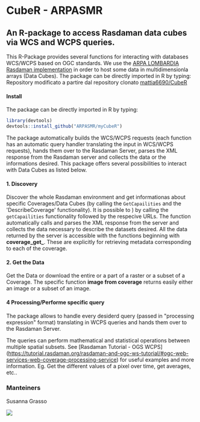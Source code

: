 # CubeR - ARPASMR
## An R-package to access Rasdaman data cubes via WCS and WCPS queries.

This R-Package provides several functions for interacting with databases WCS/WCPS based on OGC standards. We use the [ARPA LOMBARDIA Rasdaman implementation](http://10.10.0.28:8081/rasdaman/ows) in order to host some data in multidimensionla arrays (Data Cubes).
The package can be directly imported in R by typing:
Repository modificato a partire dal repository clonato [mattia6690/CubeR](https://github.com/mattia6690/CubeR)

#### Install 
The package can be directly imported in R by typing:
```r
library(devtools)
devtools::install_github("ARPASMR/myCubeR")
```

The package automatically builds the WCS/WCPS requests (each function has an automatic query handler translating the input in WCS/WCPS requests), hands them over to the Rasdaman Server, parses the XML response from the Rasdaman server and collects the data or the informations desired.
This package offers several possibilities to interact with Data Cubes as listed below.

#### 1. Discovery 
Discover the whole Rasdaman environment and get informationas about specific Coverages/Data Cubes (by calling the `GetCapailities` and the 'DescribeCoverage' functionality).
It is possible to ) by calling the `getCapailities` functionality followed by the respecive URLs. The function automatically calls and parses the XML response from the server and collects the data necessary to describe the datasets desired.
All the data returned by the server is accessible with the functions beginning with **coverage_get_**. These are explicitly for retrieving metadata corresponding to each of the coverage.

#### 2. Get the Data
Get the Data or download the entire or a part of a raster or a subset of a Coverage.
The specific function **image from coverage** returns easily either an image or a subset of an image.

#### 4 Processing/Performe specific query

The package allows to handle every desiderd query (passed in "processing expression" format) translating in WCPS queries and hands them over to the Rasdaman Server.

The queries can perform mathematical and statistical operations between multiple spatial subsets.
See [Rasdaman Tutorial - OGS WCPS] (https://tutorial.rasdaman.org/rasdaman-and-ogc-ws-tutorial/#ogc-web-services-web-coverage-processing-service) for useful examples and more information.
Eg. Get the different values of a pixel over time, get averages, etc..

### Manteiners

Susanna Grasso


![](https://www.arpalombardia.it/PublishingImages/logo-ARPA-Lombardia.svg)

